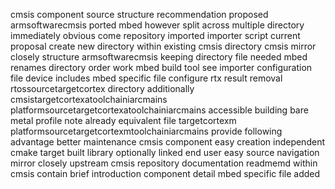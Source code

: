 cmsis component source structure recommendation proposed armsoftwarecmsis ported mbed however split across multiple directory immediately obvious come repository imported importer script current proposal create new directory within existing cmsis directory cmsis mirror closely structure armsoftwarecmsis keeping directory file needed mbed renames directory order work mbed build tool see importer configuration file device includes mbed specific file configure rtx result removal rtossourcetargetcortex directory additionally cmsistargetcortexatoolchainiarcmains platformsourcetargetcortexatoolchainiarcmains accessible building bare metal profile note already equivalent file targetcortexm platformsourcetargetcortexmtoolchainiarcmains provide following advantage better maintenance cmsis component easy creation independent cmake target built library optionally linked end user easy source navigation mirror closely upstream cmsis repository documentation readmemd within cmsis contain brief introduction component detail mbed specific file added